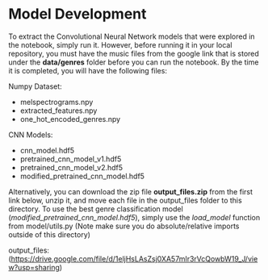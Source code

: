 # Model Development

To extract the Convolutional Neural Network models that were explored in the notebook, simply run it. However, before running it in your local repository, you must have the music files from the google link that is stored under the **data/genres** folder before you can run the notebook. By the time it is completed, you will have the following files:

Numpy Dataset:
 * melspectrograms.npy
 * extracted_features.npy
 * one_hot_encoded_genres.npy

CNN Models:
 * cnn_model.hdf5
 * pretrained_cnn_model_v1.hdf5
 * pretrained_cnn_model_v2.hdf5
 * modified_pretrained_cnn_model.hdf5

 Alternatively, you can download the zip file **output_files.zip** from the first link below, unzip it, and move each file in the output_files folder to this directory.
 To use the best genre classification model (*modified_pretrained_cnn_model.hdf5*), simply use the *load_model* function from model/utils.py (Note make sure you do absolute/relative imports outside of this directory)

 output_files: (https://drive.google.com/file/d/1eljHsLAsZsj0XA57mIr3rVcQowbW19_J/view?usp=sharing)
